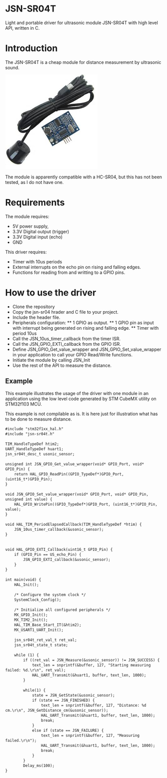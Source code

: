 # JSN-SR04T

Light and portable driver for ultrasonic module JSN-SR04T with high level API, written in C.

# Introduction

The JSN-SR04T is a cheap module for distance measurement by ultrasonic sound.

![JSN-SR04T module](/img/module_img.jpg "The JSN-SR04T module hardware.")

The module is apparently compatible with a HC-SR04, but this has not been tested, as I do not have one.

# Requirements

The module requires:
* 5V power supply,
* 3.3V Digital output (trigger) 
* 3.3V Digital input (echo)
* GND

This driver requires:
* Timer with 10us periods
* External interrupts on the echo pin on rising and falling edges.
* Functions for reading from and writting to a GPIO pins.

# How to use the driver

* Clone the repository 
* Copy the jsn-sr04 hrader and C file to your project.
* Include the header file.
* Peripherals configuration:
** 1 GPIO as output.
** 1 GPIO pin as input with interrupt being generated on rising and falling edge.
** Timer with period 10us
* Call the JSN_10us_timer_callback from the timer ISR.
* Call the JSN_GPIO_EXTI_callback from the GPIO ISR.
* Define JSN_GPIO_Get_value_wrapper and JSN_GPIO_Set_value_wrapper in your application to call your GPIO Read/Write functions.
* Initiate the module by calling JSN_Init
* Use the rest of the API to measure the distance.

## Example
This example illustrates the usage of the driver with one module in an application using the low level code generated by STM CubeMX utility on STM32f103 MCU.

This example is not compilable as is. It is here just for illustration what has to be done to measure distance.

	#include "stm32f1xx_hal.h"
	#include "jsn-sr04t.h"

	TIM_HandleTypeDef htim2;
	UART_HandleTypeDef huart1;
	jsn_sr04t_desc_t usonic_sensor;

	unsigned int JSN_GPIO_Get_value_wrapper(void* GPIO_Port, void* GPIO_Pin) {
		return HAL_GPIO_ReadPin((GPIO_TypeDef*)GPIO_Port, (uint16_t*)GPIO_Pin);
	}

	void JSN_GPIO_Set_value_wrapper(void* GPIO_Port, void* GPIO_Pin, unsigned int value) {
		HAL_GPIO_WritePin((GPIO_TypeDef*)GPIO_Port, (uint16_t*)GPIO_Pin, value);
	}

	void HAL_TIM_PeriodElapsedCallback(TIM_HandleTypeDef *htim) {
		JSN_10us_timer_callback(&usonic_sensor);
	}


	void HAL_GPIO_EXTI_Callback(uint16_t GPIO_Pin) {
		if (GPIO_Pin == US_echo_Pin) {
			JSN_GPIO_EXTI_callback(&usonic_sensor);
		}
	}

	int main(void) {
		HAL_Init();

		/* Configure the system clock */
		SystemClock_Config();

		/* Initialize all configured peripherals */
		MX_GPIO_Init();
		MX_TIM2_Init();
		HAL_TIM_Base_Start_IT(&htim2);
		MX_USART1_UART_Init();

		jsn_sr04t_ret_val_t ret_val;
		jsn_sr04t_state_t state;

		while (1) {
			if ((ret_val = JSN_Measure(&usonic_sensor)) != JSN_SUCCESS) {
				text_len = snprintf(&buffer, 127, "Starting measuring failed: %d.\r\n", ret_val);
				HAL_UART_Transmit(&huart1, buffer, text_len, 1000);
			}

			while(1) {
				state = JSN_GetState(&usonic_sensor);
				if (state == JSN_FINISHED) {
					text_len = snprintf(&buffer, 127, "Distance: %d cm.\r\n", JSN_GetDistance_cm(&usonic_sensor));
					HAL_UART_Transmit(&huart1, buffer, text_len, 1000);
					break;
				}
				else if (state == JSN_FAILURE) {
					text_len = snprintf(&buffer, 127, "Measuring failed.\r\n");
					HAL_UART_Transmit(&huart1, buffer, text_len, 1000);
					break;
				}
			}
			Delay_ms(100);
	}
